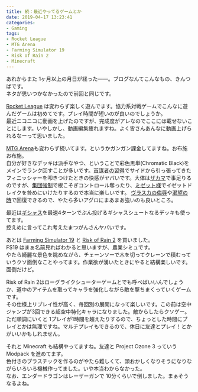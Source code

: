 ```yaml
---
title: 続：最近やってるゲームとか
date: 2019-04-17 13:23:41
categories:
- Gaming
tags:
- Rocket League
- MTG Arena
- Farming Simulator 19
- Risk of Rain 2
- Minecraft
---
```


あれからまた 1ヶ月以上の月日が経った――。ブログなんてこんなもの、きんつばです。  
ネタが思いつかなかったので前回と同じです。

[Rocket League](https://store.steampowered.com/app/252950/Rocket_League/?l=japanese) は変わらず楽しく遊んでます。協力系対戦ゲームでこんなに遊んだゲームは初めてです。プレイ時間が短いのが良いのでしょうか。  
最近ニコニコに動画を上げたのですが、完成度がアレなのでここには載せないことにします。いやしかし、動画編集疲れますね。よく皆さんあんなに動画上げられるなーって思いました。

[MTG Arena](https://mtg-jp.com/mtgarena/)も変わらず続いてます。というかガンガン課金してますね。お布施お布施。  
自分が好きなデッキは派手なやつ、ということで彩色黒単(Chromatic Black)をメインでランク回すことが多いです。[首謀者の習得](http://mtgwiki.com/wiki/%E9%A6%96%E8%AC%80%E8%80%85%E3%81%AE%E5%8F%8E%E5%BE%97/Mastermind%27s_Acquisition)でサイドから引っ張ってきたフィニッシャーを叩きつけたときの快感がヤバいです。大体は[ザカマ](http://mtgwiki.com/wiki/%E5%8E%9F%E5%88%9D%E3%81%AE%E7%81%BD%E5%8E%84%E3%80%81%E3%82%B6%E3%82%AB%E3%83%9E/Zacama,_Primal_Calamity)で事足りるのですが、[集団強制](http://mtgwiki.com/wiki/%E9%9B%86%E5%9B%A3%E5%BC%B7%E5%88%B6/Mass_Manipulation)で根こそぎコントロール奪ったり、[ミゼット様](http://mtgwiki.com/wiki/%E3%83%91%E3%83%AB%E3%83%B3%E3%80%81%E3%83%8B%E3%83%B4%EF%BC%9D%E3%83%9F%E3%82%BC%E3%83%83%E3%83%88/Niv-Mizzet,_Parun)でイゼットドレイクを咎めにいけたりするので本当に楽しいです。
[ヴラスカの侮辱](http://mtgwiki.com/wiki/%E3%83%B4%E3%83%A9%E3%82%B9%E3%82%AB%E3%81%AE%E4%BE%AE%E8%BE%B1/Vraska%27s_Contempt)や[渇望の時](http://mtgwiki.com/wiki/%E6%B8%87%E6%9C%9B%E3%81%AE%E6%99%82/Moment_of_Craving)で回復できるので、やたら多いアグロにまあまあ強いのも良いところ。

最近は[ギシャス](http://mtgwiki.com/wiki/%E5%A4%AA%E9%99%BD%E3%81%AE%E5%8C%96%E8%BA%AB%E3%80%81%E3%82%AE%E3%82%B7%E3%83%A3%E3%82%B9/Gishath,_Sun%27s_Avatar)を最速4ターンでぶん投げるギシャスシュートなるデッキも使ってます。  
控えめに言ってこれ考えたまつがんさんヤバいです。

<!-- more -->

あとは [Farming Simulator 19](https://store.steampowered.com/app/787860/Farming_Simulator_19/) と [Risk of Rain 2](https://store.steampowered.com/app/632360/Risk_of_Rain_2/) を買いました。  
FS19 はまぁ名前見ればわかると思いますが、農業シミュです。  
やたら綺麗な景色を眺めながら、チェーンソーで木を切ってクレーンで積むっていうクソ面倒なことやってます。作業欲が湧いたときにやると結構楽しいです。面倒だけど。

Risk of Rain 2はローグライクシューターゲームとでも呼べばいいんでしょうか、道中のアイテムを取ってキャラを強化しながら敵を撃ちまくっていくゲームです。  
その仕様上リプレイ性が高く、毎回別の展開になって楽しいです。この前は空中ジャンプが3回できる超空中特化キャラになりました。敵からしたらクソゲー。  
ただ順調にいくと 1プレイが1時間を超えたりするので、ちょっとした時間にプレイとかは無理ですね。マルチプレイもできるので、休日に友達とプレイ！とかがいいかもしれません。

それと Minecraft も結構やってますね。友達と Project Ozone 3 っていう Modpack を進めてます。  
色付きのプラスチックを作るのがやたら難しくて、頭おかしくなりそうになりながらいろいろ機械作ってました。いや本当わからなかった。  
なお、エンダードラゴンはレーザーガンで 10分くらいで倒しました。まぁそうなるよね。